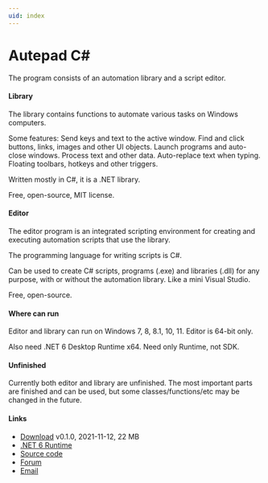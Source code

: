```yaml
---
uid: index
---
```


# Autepad C#

The program consists of an automation library and a script editor.

#### Library
The library contains functions to automate various tasks on Windows computers.

Some features: Send keys and text to the active window. Find and click buttons, links, images and other UI objects. Launch programs and auto-close windows. Process text and other data. Auto-replace text when typing. Floating toolbars, hotkeys and other triggers.

Written mostly in C#, it is a .NET library.

Free, open-source, MIT license.

#### Editor
The editor program is an integrated scripting environment for creating and executing automation scripts that use the library.

The programming language for writing scripts is C#.

Can be used to create C# scripts, programs (.exe) and libraries (.dll) for any purpose, with or without the automation library. Like a mini Visual Studio.

Free, open-source.

#### Where can run
Editor and library can run on Windows 7, 8, 8.1, 10, 11. Editor is 64-bit only.

Also need .NET 6 Desktop Runtime x64. Need only Runtime, not SDK.

#### Unfinished
Currently both editor and library are unfinished. The most important parts are finished and can be used, but some classes/functions/etc may be changed in the future.

#### Links
- [Download](https://www.quickmacros.com/au/AutepadSetup.exe) v0.1.0, 2021-11-12, 22 MB
- [.NET 6 Runtime](https://dotnet.microsoft.com/download)
- [Source code](https://github.com/qmgindi/Au)
- [Forum](https://www.quickmacros.com/forum/forumdisplay.php?fid=19)
- [Email](mailto:support@quickmacros.com)
